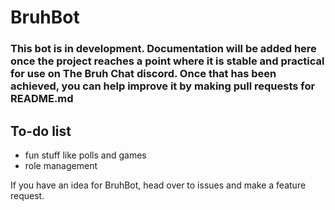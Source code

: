 # BruhBot

### This bot is in development. Documentation will be added here once the project reaches a point where it is stable and practical for use on The Bruh Chat discord. Once that has been achieved, you can help improve it by making pull requests for README.md

## To-do list

- fun stuff like polls and games
- role management
  
If you have an idea for BruhBot, head over to issues and make a feature request.
